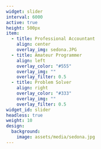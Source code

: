 ```yaml
---
widget: slider
interval: 6000
active: true
height: 500px
item:
  - title: Professional Accountant
    align: center
    overlay_img: sedona.JPG
  - title: Amateur Programmer
    align: left
    overlay_color: "#555"
    overlay_img: ""
    overlay_filter: 0.5
  - title: Problem Solver
    align: right
    overlay_color: "#333"
    overlay_img: ""
    overlay_filter: 0.5
widget_id: slider
headless: true
weight: 10
design:
  background:
    image: assets/media/sedona.jpg
---
```


